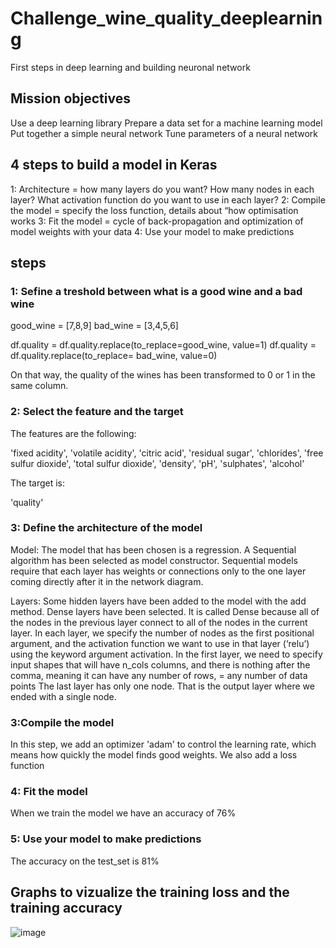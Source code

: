 # Challenge_wine_quality_deeplearning
First steps in deep learning and building neuronal network

## Mission objectives
Use a deep learning library
Prepare a data set for a machine learning model
Put together a simple neural network
Tune parameters of a neural network

## 4 steps to build a model in Keras

1: Architecture = how many layers do you want? How many nodes in each layer? What activation function do you want to use in each layer?
2: Compile the model = specify the loss function, details about “how optimisation works
3: Fit the model = cycle of back-propagation and optimization of model weights with your data
4: Use your model to make predictions

## steps

### 1: Sefine a treshold between what is a good wine and a bad wine 

good_wine = [7,8,9]
bad_wine = [3,4,5,6]

df.quality = df.quality.replace(to_replace=good_wine, value=1)
df.quality = df.quality.replace(to_replace= bad_wine, value=0)

On that way, the quality of the wines has been transformed to 0 or 1 in the same column.

### 2: Select the feature and the target

The features are the following: 

'fixed acidity', 'volatile acidity', 'citric acid',
'residual sugar', 'chlorides', 'free sulfur dioxide',
'total sulfur dioxide', 'density', 'pH', 'sulphates', 'alcohol'

The target is:

'quality'


### 3: Define the architecture of the model

Model:
The model that has been chosen is a regression. A Sequential algorithm has been selected as model constructor. Sequential models require that each layer has weights or connections only to the one layer coming directly after it in the network diagram.

Layers:
Some hidden layers have been added to the model with the add method. Dense layers have been selected. It is called Dense because all of the nodes in the previous layer connect to all of the nodes in the current layer. In each layer, we specify the number of nodes as the first positional argument, and the activation function we want to use in that layer (‘relu’) using the keyword argument activation. In the first layer, we need to specify input shapes that will have n_cols columns, and there is nothing after the comma, meaning it can have any number of rows, = any number of data points
The last layer has only one node. That is the output layer where we ended with a single node.

### 3:Compile the model
In this step, we add an optimizer 'adam' to control the learning rate, which means how quickly the model finds good weights.
We also add a loss function

### 4: Fit the model

When we train the model we have an accuracy of 76% 

### 5: Use your model to make predictions

The accuracy on the test_set is 81%

## Graphs to vizualize the training loss and the training accuracy 

![image](https://user-images.githubusercontent.com/84380205/132689245-bbbd28b7-4462-48c4-b2f2-3d864967c65a.png)
